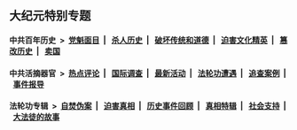 ## 大纪元特别专题

#### 中共百年历史 &nbsp;>&nbsp; [党魁面目](indexes/nf1176107/README.md?03210430) &nbsp;| &nbsp; [杀人历史](indexes/nf1176106/README.md?03210430) &nbsp;| &nbsp; [破坏传统和道德](indexes/nf1176106/README.md?03210430) &nbsp;| &nbsp; [迫害文化精英](indexes/nf1176111/README.md?03210430) &nbsp;| &nbsp; [篡改历史](indexes/nf1176115/README.md?03210430) &nbsp;| &nbsp; [卖国](indexes/nf1176117/README.md?03210430) 

#### 中共活摘器官 &nbsp;>&nbsp; [热点评论](indexes/nf5879/README.md?03210430) &nbsp;| &nbsp; [国际调查](indexes/nf5947/README.md?03210430) &nbsp;| &nbsp; [最新活动](indexes/nf5883/README.md?03210430) &nbsp;| &nbsp; [法轮功遭遇](indexes/nf5881/README.md?03210430) &nbsp;| &nbsp; [追查案例](indexes/nf5880/README.md?03210430) &nbsp;| &nbsp; [事件报导](indexes/nf5877/README.md?03210430) 

#### 法轮功专辑 &nbsp;>&nbsp; [自焚伪案](indexes/nf5562/README.md?03210430) &nbsp;| &nbsp; [迫害真相](indexes/nf4379/README.md?03210430) &nbsp;| &nbsp; [历史事件回顾](indexes/nf5793/README.md?03210430) &nbsp;| &nbsp; [真相特辑](indexes/nf4389/README.md?03210430) &nbsp;| &nbsp; [社会支持](indexes/nf4386/README.md?03210430) &nbsp;| &nbsp; [大法徒的故事](indexes/nf1147481/README.md?03210430) 


